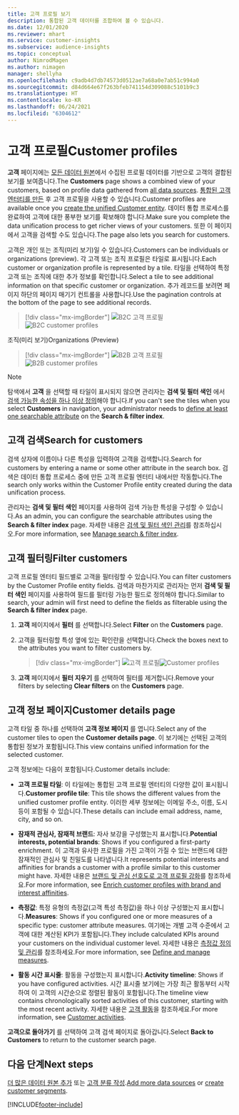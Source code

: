 ```yaml
---
title: 고객 프로필 보기
description: 통합된 고객 데이터를 조합하여 볼 수 있습니다.
ms.date: 12/01/2020
ms.reviewer: mhart
ms.service: customer-insights
ms.subservice: audience-insights
ms.topic: conceptual
author: NimrodMagen
ms.author: nimagen
manager: shellyha
ms.openlocfilehash: c9adb4d7db74573d0512ae7a68a0e7ab51c994a0
ms.sourcegitcommit: d84d664e67f263bfeb741154d309088c5101b9c3
ms.translationtype: HT
ms.contentlocale: ko-KR
ms.lasthandoff: 06/24/2021
ms.locfileid: "6304612"
---
```

# <a name="customer-profiles"></a><span data-ttu-id="c7919-103">고객 프로필</span><span class="sxs-lookup"><span data-stu-id="c7919-103">Customer profiles</span></span>

<span data-ttu-id="c7919-104">**고객** 페이지에는 [모든 데이터 원본](data-sources.md)에서 수집된 프로필 데이터를 기반으로 고객의 결합된 보기를 보여줍니다.</span><span class="sxs-lookup"><span data-stu-id="c7919-104">The **Customers** page shows a combined view of your customers, based on profile data gathered from [all data sources](data-sources.md).</span></span> <span data-ttu-id="c7919-105">[통합된 고객 엔터티를 만든](data-unification.md) 후 고객 프로필을 사용할 수 있습니다.</span><span class="sxs-lookup"><span data-stu-id="c7919-105">Customer profiles are available once you [create the unified Customer entity](data-unification.md).</span></span> <span data-ttu-id="c7919-106">데이터 통합 프로세스를 완료하여 고객에 대한 풍부한 보기를 확보해야 합니다.</span><span class="sxs-lookup"><span data-stu-id="c7919-106">Make sure you complete the data unification process to get richer views of your customers.</span></span> <span data-ttu-id="c7919-107">또한 이 페이지에서 고객을 검색할 수도 있습니다.</span><span class="sxs-lookup"><span data-stu-id="c7919-107">The page also lets you search for customers.</span></span>

<span data-ttu-id="c7919-108">고객은 개인 또는 조직(미리 보기)일 수 있습니다.</span><span class="sxs-lookup"><span data-stu-id="c7919-108">Customers can be individuals or organizations (preview).</span></span> <span data-ttu-id="c7919-109">각 고객 또는 조직 프로필은 타일로 표시됩니다.</span><span class="sxs-lookup"><span data-stu-id="c7919-109">Each customer or organization profile is represented by a tile.</span></span> <span data-ttu-id="c7919-110">타일을 선택하여 특정 고객 또는 조직에 대한 추가 정보를 확인합니다.</span><span class="sxs-lookup"><span data-stu-id="c7919-110">Select a tile to see additional information on that specific customer or organization.</span></span> <span data-ttu-id="c7919-111">추가 레코드를 보려면 페이지 하단의 페이지 매기기 컨트롤을 사용합니다.</span><span class="sxs-lookup"><span data-stu-id="c7919-111">Use the pagination controls at the bottom of the page to see additional records.</span></span>

> [!div class="mx-imgBorder"] 
> <span data-ttu-id="c7919-112">![B2C 고객 프로필](media/profiles-customers.png "B2C 고객 프로필")</span><span class="sxs-lookup"><span data-stu-id="c7919-112">![B2C customer profiles](media/profiles-customers.png "B2C customer profiles")</span></span>

<span data-ttu-id="c7919-113">조직(미리 보기)</span><span class="sxs-lookup"><span data-stu-id="c7919-113">Organizations (Preview)</span></span>
> [!div class="mx-imgBorder"] 
> <span data-ttu-id="c7919-114">![B2B 고객 프로필](media/profile-customers-b2b.png "B2B 고객 프로필")</span><span class="sxs-lookup"><span data-stu-id="c7919-114">![B2B customer profiles](media/profile-customers-b2b.png "B2B customer profiles")</span></span>

> [!NOTE]
> <span data-ttu-id="c7919-115">탐색에서 **고객** 을 선택할 때 타일이 표시되지 않으면 관리자는 **검색 및 필터 색인** 에서 [검색 가능한 속성을 하나 이상 정의](search-filter-index.md)해야 합니다.</span><span class="sxs-lookup"><span data-stu-id="c7919-115">If you can't see the tiles when you select **Customers** in navigation, your administrator needs to [define at least one searchable attribute](search-filter-index.md) on the **Search & filter index**.</span></span>

## <a name="search-for-customers"></a><span data-ttu-id="c7919-116">고객 검색</span><span class="sxs-lookup"><span data-stu-id="c7919-116">Search for customers</span></span>

<span data-ttu-id="c7919-117">검색 상자에 이름이나 다른 특성을 입력하여 고객을 검색합니다.</span><span class="sxs-lookup"><span data-stu-id="c7919-117">Search for customers by entering a name or some other attribute in the search box.</span></span> <span data-ttu-id="c7919-118">검색은 데이터 통합 프로세스 중에 만든 고객 프로필 엔터티 내에서만 작동합니다.</span><span class="sxs-lookup"><span data-stu-id="c7919-118">The search only works within the Customer Profile entity created during the data unification process.</span></span>

<span data-ttu-id="c7919-119">관리자는 **검색 및 필터 색인** 페이지를 사용하여 검색 가능한 특성을 구성할 수 있습니다.</span><span class="sxs-lookup"><span data-stu-id="c7919-119">As an admin, you can configure the searchable attributes using the **Search & filter index** page.</span></span> <span data-ttu-id="c7919-120">자세한 내용은 [검색 및 필터 색인 관리](search-filter-index.md)를 참조하십시오.</span><span class="sxs-lookup"><span data-stu-id="c7919-120">For more information, see [Manage search & filter index](search-filter-index.md).</span></span>

## <a name="filter-customers"></a><span data-ttu-id="c7919-121">고객 필터링</span><span class="sxs-lookup"><span data-stu-id="c7919-121">Filter customers</span></span>

<span data-ttu-id="c7919-122">고객 프로필 엔터티 필드별로 고객을 필터링할 수 있습니다.</span><span class="sxs-lookup"><span data-stu-id="c7919-122">You can filter customers by the Customer Profile entity fields.</span></span> <span data-ttu-id="c7919-123">검색과 마찬가지로 관리자는 먼저 **검색 및 필터 색인** 페이지를 사용하여 필드를 필터링 가능한 필드로 정의해야 합니다.</span><span class="sxs-lookup"><span data-stu-id="c7919-123">Similar to search, your admin will first need to define the fields as filterable using the **Search & filter index** page.</span></span>

1. <span data-ttu-id="c7919-124">**고객** 페이지에서 **필터** 를 선택합니다.</span><span class="sxs-lookup"><span data-stu-id="c7919-124">Select **Filter** on the **Customers** page.</span></span>

2. <span data-ttu-id="c7919-125">고객을 필터링할 특성 옆에 있는 확인란을 선택합니다.</span><span class="sxs-lookup"><span data-stu-id="c7919-125">Check the boxes next to the attributes you want to filter customers by.</span></span>

   > [!div class="mx-imgBorder"] 
   > <span data-ttu-id="c7919-126">![고객 프로필](media/profiles-customers3.png "고객 프로필")</span><span class="sxs-lookup"><span data-stu-id="c7919-126">![Customer profiles](media/profiles-customers3.png "Customer profiles")</span></span>

3. <span data-ttu-id="c7919-127">**고객** 페이지에서 **필터 지우기** 를 선택하여 필터를 제거합니다.</span><span class="sxs-lookup"><span data-stu-id="c7919-127">Remove your filters by selecting **Clear filters** on the **Customers** page.</span></span>

##  <a name="customer-details-page"></a><span data-ttu-id="c7919-128">고객 정보 페이지</span><span class="sxs-lookup"><span data-stu-id="c7919-128">Customer details page</span></span>

<span data-ttu-id="c7919-129">고객 타일 중 하나를 선택하여 **고객 정보 페이지** 를 엽니다.</span><span class="sxs-lookup"><span data-stu-id="c7919-129">Select any of the customer tiles to open the **Customer details page**.</span></span> <span data-ttu-id="c7919-130">이 보기에는 선택된 고객의 통합된 정보가 포함됩니다.</span><span class="sxs-lookup"><span data-stu-id="c7919-130">This view contains unified information for the selected customer.</span></span>

<span data-ttu-id="c7919-131">고객 정보에는 다음이 포함됩니다.</span><span class="sxs-lookup"><span data-stu-id="c7919-131">Customer details include:</span></span>

-   <span data-ttu-id="c7919-132">**고객 프로필 타일**: 이 타일에는 통합된 고객 프로필 엔터티의 다양한 값이 표시됩니다.</span><span class="sxs-lookup"><span data-stu-id="c7919-132">**Customer profile tile**: This tile shows the different values from the unified customer profile entity.</span></span> <span data-ttu-id="c7919-133">이러한 세부 정보에는 이메일 주소, 이름, 도시 등이 포함될 수 있습니다.</span><span class="sxs-lookup"><span data-stu-id="c7919-133">These details can include email address, name, city, and so on.</span></span> 

-   <span data-ttu-id="c7919-134">**잠재적 관심사, 잠재적 브랜드**: 자사 보강을 구성했는지 표시합니다.</span><span class="sxs-lookup"><span data-stu-id="c7919-134">**Potential interests, potential brands**: Shows if you configured a first-party enrichment.</span></span> <span data-ttu-id="c7919-135">이 고객과 유사한 프로필을 가진 고객이 가질 수 있는 브랜드에 대한 잠재적인 관심사 및 친밀도를 나타냅니다.</span><span class="sxs-lookup"><span data-stu-id="c7919-135">It represents potential interests and affinities for brands a customer with a profile similar to this customer might have.</span></span> <span data-ttu-id="c7919-136">자세한 내용은 [브랜드 및 관심 선호도로 고객 프로필 강화](enrichment-microsoft.md)를 참조하세요.</span><span class="sxs-lookup"><span data-stu-id="c7919-136">For more information, see [Enrich customer profiles with brand and interest affinities](enrichment-microsoft.md).</span></span>

-   <span data-ttu-id="c7919-137">**측정값**: 특정 유형의 측정값(고객 특성 측정값)을 하나 이상 구성했는지 표시합니다.</span><span class="sxs-lookup"><span data-stu-id="c7919-137">**Measures**: Shows if you configured one or more measures of a specific type: customer attribute measures.</span></span> <span data-ttu-id="c7919-138">여기에는 개별 고객 수준에서 고객에 대한 계산된 KPI가 포함됩니다.</span><span class="sxs-lookup"><span data-stu-id="c7919-138">They include calculated KPIs around your customers on the individual customer level.</span></span> <span data-ttu-id="c7919-139">자세한 내용은 [측정값 정의 및 관리](measures.md)를 참조하세요.</span><span class="sxs-lookup"><span data-stu-id="c7919-139">For more information, see [Define and manage measures](measures.md).</span></span>

-   <span data-ttu-id="c7919-140">**활동 시간 표시줄**: 활동을 구성했는지 표시합니다.</span><span class="sxs-lookup"><span data-stu-id="c7919-140">**Activity timeline**: Shows if you have configured activities.</span></span> <span data-ttu-id="c7919-141">시간 표시줄 보기에는 가장 최근 활동부터 시작하여 이 고객의 시간순으로 정렬된 활동이 포함됩니다.</span><span class="sxs-lookup"><span data-stu-id="c7919-141">The timeline view contains chronologically sorted activities of this customer, starting with the most recent activity.</span></span> <span data-ttu-id="c7919-142">자세한 내용은 [고객 활동](activities.md)을 참조하세요.</span><span class="sxs-lookup"><span data-stu-id="c7919-142">For more information, see [Customer activities](activities.md).</span></span>

<span data-ttu-id="c7919-143">**고객으로 돌아가기** 를 선택하여 고객 검색 페이지로 돌아갑니다.</span><span class="sxs-lookup"><span data-stu-id="c7919-143">Select **Back to Customers** to return to the customer search page.</span></span>

## <a name="next-steps"></a><span data-ttu-id="c7919-144">다음 단계</span><span class="sxs-lookup"><span data-stu-id="c7919-144">Next steps</span></span>

<span data-ttu-id="c7919-145">[더 많은 데이터 원본 추가](data-sources.md) 또는 [고객 분류 작성](segments.md).</span><span class="sxs-lookup"><span data-stu-id="c7919-145">[Add more data sources](data-sources.md) or [create customer segments](segments.md).</span></span>


[!INCLUDE[footer-include](../includes/footer-banner.md)]
